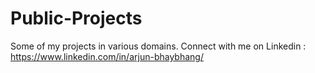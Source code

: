 # Public-Projects
Some of my projects in various domains. 
Connect with me on Linkedin : https://www.linkedin.com/in/arjun-bhaybhang/
